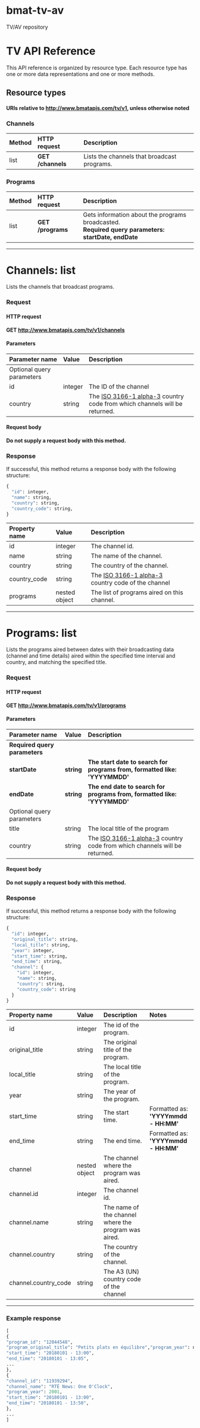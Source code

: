 # bmat-tv-av
TV/AV repository

# TV API Reference

This API reference is organized by resource type. 
Each resource type has one or more data representations and one or more methods.

## Resource types
#### URIs relative to http://www.bmatapis.com/tv/v1, unless otherwise noted

 ### Channels
 
 | Method | HTTP request | Description |
 |:--|:--|:--|
 | list | **GET  /channels** | Lists the channels that broadcast programs. |
 
 ### Programs
 | Method | HTTP request | Description |
 |:--|:--|:--|
 | list | **GET  /programs** | Gets information about the programs broadcasted.<br>**Required query parameters: startDate, endDate**  |
 
 
<hr>

# Channels: list

Lists the channels that broadcast programs.
### Request
#### HTTP request

**GET http://www.bmatapis.com/tv/v1/channels**

#### Parameters
| Parameter name | Value | Description |
|:--|:--|:--|
| Optional query parameters |
| id | integer | The ID of the channel |
| country | string | The [ISO 3166-1 alpha-3](https://unstats.un.org/unsd/tradekb/Knowledgebase/Country-Code) country code from which channels will be returned. |

#### Request body

**Do not supply a request body with this method.**

### Response

If successful, this method returns a response body with the following structure:

```python
{
  "id": integer,
  "name": string,
  "country": string,
  "country_code": string,
}
```

| Property name | Value | Description |  |
|:--|:--|:--|:--|
| id | integer | The channel id. |  |
| name | string | The name of the channel. |  |
| country | string | The country of the channel. |  |
| country_code | string | The [ISO 3166-1 alpha-3](https://unstats.un.org/unsd/tradekb/Knowledgebase/Country-Code) country code of the channel |  |
| programs | nested object | The list of programs aired on this channel. |  |


<hr>

# Programs: list

Lists the programs aired between dates with their broadcasting data (channel and
time details) aired within the specified time interval and country, and matching the specified title. 

### Request
#### HTTP request

**GET http://www.bmatapis.com/tv/v1/programs**

#### Parameters
| Parameter name | Value | Description |
|:--|:--|:--|
| **Required query parameters** |
| **startDate** | **string** | **The start date to search for programs from, formatted like: 'YYYYMMDD'** |
| **endDate** | **string** | **The end date to search for programs from, formatted like: 'YYYYMMDD'** |
| Optional query parameters |
| title | string | The local title of the program |
| country | string | The [ISO 3166-1 alpha-3](https://unstats.un.org/unsd/tradekb/Knowledgebase/Country-Code) country code from which channels will be returned. |

#### Request body

**Do not supply a request body with this method.**

### Response

If successful, this method returns a response body with the following structure:

```python
{
  "id": integer,
  "original_title": string,
  "local_title": string,
  "year": integer,
  "start_time": string,
  "end_time": string,
  "channel": {
    "id": integer,
    "name": string,
    "country": string,
    "country_code": string
  }
}
```

| Property name | Value | Description | Notes |
|:--|:--|:--|:--|
| id | integer | The id  of the program. |  |
| original_title | string | The original title of the program. |  |
| local_title | string | The local title of the program. |  |
| year | string | The year of the program. |  |
| start_time | string | The start time.  | Formatted as: **'YYYYmmdd - HH:MM'** |
| end_time | string | The end time. | Formatted as: **'YYYYmmdd - HH:MM'** |
| channel | nested object | The channel where the program was aired. |  |
| channel.id | integer | The channel id. |  |
| channel.name | string | The name of the channel where the program was aired. |  |
| channel.country | string | The country of the channel. |  |
| channel.country_code | string | The A3 (UN) country code of the channel |  |


<hr>

### Example response

```python
[
{
"program_id": "12044548",
"program_original_title": "Petits plats en équilibre","program_year": null,
"start_time": "20180101 - 13:00",
"end_time": "20180101 - 13:05",
...
},
{
"channel_id": "11939294",
"channel_name": "RTÉ News: One O'Clock",
"program_year": 2001,
"start_time": "20180101 - 13:00",
"end_time": "20180101 - 13:50",
},
...
]
```
